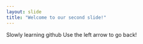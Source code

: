 ```yaml
---
layout: slide
title: "Welcome to our second slide!"
---
```

Slowly learning github
Use the left arrow to go back!
